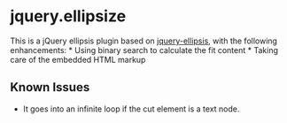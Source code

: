 jquery.ellipsize
================

This is a jQuery ellipsis plugin based on [jquery-ellipsis](https://github.com/sakura-sky/jquery-ellipsis), with the following enhancements:
    * Using binary search to calculate the fit content
    * Taking care of the embedded HTML markup

Known Issues
------------

* It goes into an infinite loop if the cut element is a text node.
